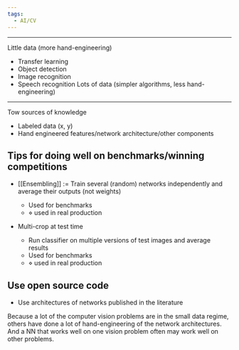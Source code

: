 ```yaml
---
tags:
  - AI/CV
---
```


---
Little data (more hand-engineering)
- Transfer learning
- Object detection
- Image recognition
- Speech recognition
Lots of data (simpler algorithms, less hand-engineering)
---

Tow sources of knowledge
- Labeled data (x, y)
- Hand engineered features/network architecture/other components

## Tips for doing well on benchmarks/winning competitions
- [[Ensembling]] := Train several (random) networks independently and average their outputs (not weights)
	- Used for benchmarks
	- $\diamond$ used in real production

- Multi-crop at test time
	- Run classifier on multiple versions of test images and average results
	- Used for benchmarks
	- $\diamond$ used in real production

## Use open source code
- Use architectures of networks published in the literature

Because a lot of the computer vision problems are in the small data regime, others have done a lot of hand-engineering of the network architectures. And a NN that works well on one vision problem often may work well on other problems.

